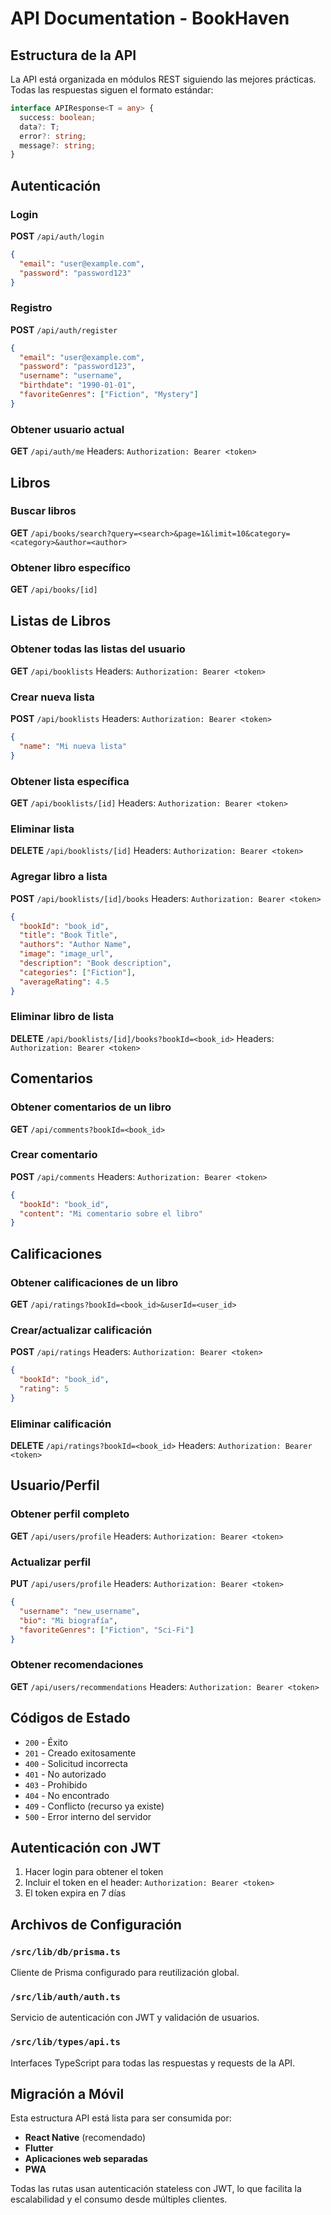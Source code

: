 # API Documentation - BookHaven

## Estructura de la API

La API está organizada en módulos REST siguiendo las mejores prácticas. Todas las respuestas siguen el formato estándar:

```typescript
interface APIResponse<T = any> {
  success: boolean;
  data?: T;
  error?: string;
  message?: string;
}
```

## Autenticación

### Login
**POST** `/api/auth/login`
```json
{
  "email": "user@example.com",
  "password": "password123"
}
```

### Registro
**POST** `/api/auth/register`
```json
{
  "email": "user@example.com",
  "password": "password123",
  "username": "username",
  "birthdate": "1990-01-01",
  "favoriteGenres": ["Fiction", "Mystery"]
}
```

### Obtener usuario actual
**GET** `/api/auth/me`
Headers: `Authorization: Bearer <token>`

## Libros

### Buscar libros
**GET** `/api/books/search?query=<search>&page=1&limit=10&category=<category>&author=<author>`

### Obtener libro específico
**GET** `/api/books/[id]`

## Listas de Libros

### Obtener todas las listas del usuario
**GET** `/api/booklists`
Headers: `Authorization: Bearer <token>`

### Crear nueva lista
**POST** `/api/booklists`
Headers: `Authorization: Bearer <token>`
```json
{
  "name": "Mi nueva lista"
}
```

### Obtener lista específica
**GET** `/api/booklists/[id]`
Headers: `Authorization: Bearer <token>`

### Eliminar lista
**DELETE** `/api/booklists/[id]`
Headers: `Authorization: Bearer <token>`

### Agregar libro a lista
**POST** `/api/booklists/[id]/books`
Headers: `Authorization: Bearer <token>`
```json
{
  "bookId": "book_id",
  "title": "Book Title",
  "authors": "Author Name",
  "image": "image_url",
  "description": "Book description",
  "categories": ["Fiction"],
  "averageRating": 4.5
}
```

### Eliminar libro de lista
**DELETE** `/api/booklists/[id]/books?bookId=<book_id>`
Headers: `Authorization: Bearer <token>`

## Comentarios

### Obtener comentarios de un libro
**GET** `/api/comments?bookId=<book_id>`

### Crear comentario
**POST** `/api/comments`
Headers: `Authorization: Bearer <token>`
```json
{
  "bookId": "book_id",
  "content": "Mi comentario sobre el libro"
}
```

## Calificaciones

### Obtener calificaciones de un libro
**GET** `/api/ratings?bookId=<book_id>&userId=<user_id>`

### Crear/actualizar calificación
**POST** `/api/ratings`
Headers: `Authorization: Bearer <token>`
```json
{
  "bookId": "book_id",
  "rating": 5
}
```

### Eliminar calificación
**DELETE** `/api/ratings?bookId=<book_id>`
Headers: `Authorization: Bearer <token>`

## Usuario/Perfil

### Obtener perfil completo
**GET** `/api/users/profile`
Headers: `Authorization: Bearer <token>`

### Actualizar perfil
**PUT** `/api/users/profile`
Headers: `Authorization: Bearer <token>`
```json
{
  "username": "new_username",
  "bio": "Mi biografía",
  "favoriteGenres": ["Fiction", "Sci-Fi"]
}
```

### Obtener recomendaciones
**GET** `/api/users/recommendations`
Headers: `Authorization: Bearer <token>`

## Códigos de Estado

- `200` - Éxito
- `201` - Creado exitosamente
- `400` - Solicitud incorrecta
- `401` - No autorizado
- `403` - Prohibido
- `404` - No encontrado
- `409` - Conflicto (recurso ya existe)
- `500` - Error interno del servidor

## Autenticación con JWT

1. Hacer login para obtener el token
2. Incluir el token en el header: `Authorization: Bearer <token>`
3. El token expira en 7 días

## Archivos de Configuración

### `/src/lib/db/prisma.ts`
Cliente de Prisma configurado para reutilización global.

### `/src/lib/auth/auth.ts`
Servicio de autenticación con JWT y validación de usuarios.

### `/src/lib/types/api.ts`
Interfaces TypeScript para todas las respuestas y requests de la API.

## Migración a Móvil

Esta estructura API está lista para ser consumida por:
- **React Native** (recomendado)
- **Flutter** 
- **Aplicaciones web separadas**
- **PWA**

Todas las rutas usan autenticación stateless con JWT, lo que facilita la escalabilidad y el consumo desde múltiples clientes.
